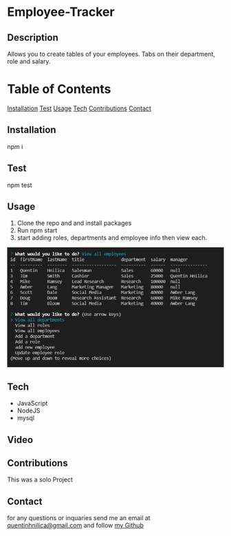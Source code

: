 # Employee-Tracker

  ## Description
  Allows you to create tables of your employees. Tabs on their department, role and salary.

  # Table of Contents
 [Installation](#install)
 [Test](#test)
 [Usage](#usage)
 [Tech](#tech)
 [](#deployment)
 [](#license)
 [Contributions](#contributions)
 [Contact](#contact)

  ## Installation
  npm i

  ## Test
  npm test

  ## Usage
  1. Clone the repo and and install packages
  2. Run npm start
  3. start adding roles, departments and employee info then view each.

  ![image](employee-tracker.png)

  ## Tech
  - JavaScript
  - NodeJS
  - mysql

  ## Video
  

  

  ## Contributions
  This was a solo Project
  
  ## Contact
  for any questions or inquaries send me an email at quentinhnilica@gmail.com and follow [my Github](https://www.github.com/quentinhnilica)
